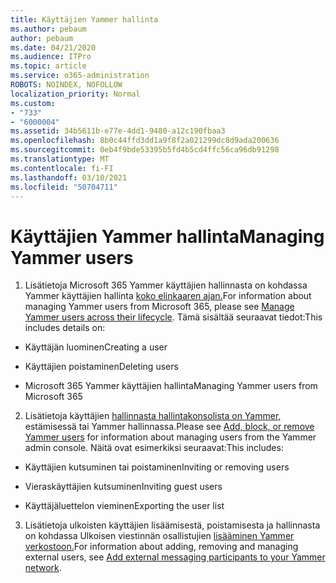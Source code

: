```yaml
---
title: Käyttäjien Yammer hallinta
ms.author: pebaum
author: pebaum
ms.date: 04/21/2020
ms.audience: ITPro
ms.topic: article
ms.service: o365-administration
ROBOTS: NOINDEX, NOFOLLOW
localization_priority: Normal
ms.custom:
- "733"
- "6000004"
ms.assetid: 34b5611b-e77e-4dd1-9480-a12c190fbaa3
ms.openlocfilehash: 8b0c44ffd3dd1a9f8f2a021299dc8d9ada200636
ms.sourcegitcommit: 0eb4f9bde53395b5fd4b5cd4ffc56ca96db91298
ms.translationtype: MT
ms.contentlocale: fi-FI
ms.lasthandoff: 03/10/2021
ms.locfileid: "50704711"
---
```

# <a name="managing-yammer-users"></a><span data-ttu-id="7b0e9-102">Käyttäjien Yammer hallinta</span><span class="sxs-lookup"><span data-stu-id="7b0e9-102">Managing Yammer users</span></span>

1. <span data-ttu-id="7b0e9-103">Lisätietoja Microsoft 365 Yammer käyttäjien hallinnasta on kohdassa Yammer käyttäjien hallinta [koko elinkaaren ajan.](https://docs.microsoft.com/yammer/manage-yammer-users/manage-users-across-their-lifecycle)</span><span class="sxs-lookup"><span data-stu-id="7b0e9-103">For information about managing Yammer users from Microsoft 365, please see [Manage Yammer users across their lifecycle](https://docs.microsoft.com/yammer/manage-yammer-users/manage-users-across-their-lifecycle).</span></span> <span data-ttu-id="7b0e9-104">Tämä sisältää seuraavat tiedot:</span><span class="sxs-lookup"><span data-stu-id="7b0e9-104">This includes details on:</span></span>

  - <span data-ttu-id="7b0e9-105">Käyttäjän luominen</span><span class="sxs-lookup"><span data-stu-id="7b0e9-105">Creating a user</span></span>

  - <span data-ttu-id="7b0e9-106">Käyttäjien poistaminen</span><span class="sxs-lookup"><span data-stu-id="7b0e9-106">Deleting users</span></span>

  - <span data-ttu-id="7b0e9-107">Microsoft 365 Yammer käyttäjien hallinta</span><span class="sxs-lookup"><span data-stu-id="7b0e9-107">Managing Yammer users from Microsoft 365</span></span>

2. <span data-ttu-id="7b0e9-108">Lisätietoja käyttäjien [hallinnasta hallintakonsolista on Yammer,](https://docs.microsoft.com/yammer/manage-yammer-users/add-block-or-remove-users) estämisessä tai Yammer hallinnassa.</span><span class="sxs-lookup"><span data-stu-id="7b0e9-108">Please see [Add, block, or remove Yammer users](https://docs.microsoft.com/yammer/manage-yammer-users/add-block-or-remove-users) for information about managing users from the Yammer admin console.</span></span> <span data-ttu-id="7b0e9-109">Näitä ovat esimerkiksi seuraavat:</span><span class="sxs-lookup"><span data-stu-id="7b0e9-109">This includes:</span></span>

  - <span data-ttu-id="7b0e9-110">Käyttäjien kutsuminen tai poistaminen</span><span class="sxs-lookup"><span data-stu-id="7b0e9-110">Inviting or removing users</span></span>

  - <span data-ttu-id="7b0e9-111">Vieraskäyttäjien kutsuminen</span><span class="sxs-lookup"><span data-stu-id="7b0e9-111">Inviting guest users</span></span>

  - <span data-ttu-id="7b0e9-112">Käyttäjäluettelon vieminen</span><span class="sxs-lookup"><span data-stu-id="7b0e9-112">Exporting the user list</span></span>

3. <span data-ttu-id="7b0e9-113">Lisätietoja ulkoisten käyttäjien lisäämisestä, poistamisesta ja hallinnasta on kohdassa Ulkoisen viestinnän osallistujien [lisääminen Yammer verkostoon.](https://docs.microsoft.com/yammer/work-with-external-users/add-external-participants)</span><span class="sxs-lookup"><span data-stu-id="7b0e9-113">For information about adding, removing and managing external users, see [Add external messaging participants to your Yammer network](https://docs.microsoft.com/yammer/work-with-external-users/add-external-participants).</span></span>
